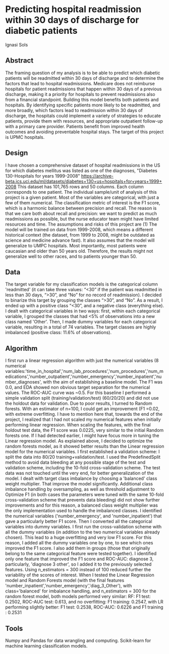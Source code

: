 # Predicting hospital readmission within 30 days of discharge for diabetic patients

Ignasi Sols

## **Abstract**

The framing question of my analysis is to be able to predict which diabetic patients will be readmitted within 30 days of discharge and to determine the factors that lead to hospital readmissions.  Medicare does not reimburse hospitals for patient readmissions that happen within 30 days of a previous discharge, making it a priority for hospitals to prevent readmissions also from a financial standpoint. Building this model benefits both patients and hospitals. By identifying specific patients more likely to be readmitted, and more broadly, which factors lead to readmission within 30 days of discharge, the hospitals could implement a variety of strategies to educate patients, provide them with resources, and appropriate outpatient follow-up with a primary care provider. Patients benefit from improved health outcomes and avoiding preventable hospital stays. The target of this project is UPMC hospitals.


## **Design**

I have chosen a comprehensive dataset of hospital readmissions in the US for which diabetes mellitus was listed as one of the diagnoses,  "Diabetes 130-Hospitals for years 1999-2008" https://archive-beta.ics.uci.edu/ml/datasets/diabetes+130+us+hospitals+for+years+1999+2008
  This dataset has 101,765 rows and 50 columns. Each column corresponds to one patient. The individual sample/unit of analysis of this project is a given patient. Most of the variables are categorical, with just a few of them numerical. The classification metric of interest is the F1 score, which is a harmonic balance between precision and recall. The reason is that we care both about recall and precision: we want to predict as much readmissions as possible, but the nurse educator team might have limited resources and time. The assumptions and risks of this project are (1) The model will be trained on data from 1999-2008, which means a different historical context (the dataset, from 1999 to 2008, might be outdated as science and medicine advance fast). It also assumes that the model will generalize to UMPC hospitals. Most importantly, most patients were caucasian and older than 50 years old. Therefore, the results might not generalize well to other races, and to patients younger than 50.


## **Data**

 The target variable for my classification models is  the categorical column 'readmitted' (it can take three values: “<30” if the patient was readmitted in less than 30 days, “>30”, and “No” for no record of readmission). I decided to binarize this target by grouping the classes “>30”, and “No”. As a result, I ended up with a positive class “<30”, and a negative class (everything else).
I dealt with categorical variables in two ways: first, within each categorical variable, I grouped the classes that had <5% of observations into a new class named 'Other'. Then, I made dummy variables for each categorical variable, resulting in a total of 74 variables.
The target classes are highly imbalanced (positive class: 11.6% of observations).


## **Algorithm**

I first run a linear regression algorithm with just the numerical variables (8 numerical variables:'time_in_hospital','num_lab_procedures','num_procedures','num_medications','number_outpatient','number_emergency','number_inpatient','number_diagnoses', with the aim of establishing a baseline model. The F1 was 0.0, and EDA showed non obvious target separation for the numerical values. The ROC-AUC curve was ~0.5. For this baseline I performed a simple validation split (training/validation/test) (60/20/20) and did not use the holdout data for validation.
Due to poor results, I turned to Random forests. With an estimator of n=100, I could get an improvement (F1 =0.02, with extreme overfitting. I have to mention here that, towards the end of the project, I realized that I had not scaled my numerical features when initially performing linear regression. When scaling the features, with the final holdout test data, the F1 score was 0.0225, very similar to the initial Random forests one. If I had detected earlier, I might have focus more in tuning the Linear regression model.
As explained above, I decided to optimize the random forests model, as it showed better results than the Linear regression model for the numerical variables.
I first established a validation scheme: I split the data into 80/20 training+validation/test. I used the PredefinedSplit method to avoid data bleeding at any possible stage of the test and validation scheme, including the 10-fold cross-validation scheme.
The test data was not touched until the very end, for better generalization of the model.
I dealt with target class imbalance by choosing a 'balanced' class weight multiplier. That improve the model significantly. Additional class imbalance handling by oversampling, as well as threshold adjustment to Optimize F1 (in both cases the parameters were tuned with the same 10-fold cross-validation scheme that prevents data bleeding) did not show further improvements and for this reason, a balanced class weight multiplier was the only implementation used to handle the imbalanced classes.
I identified the numerical variables ('number_emergency', and 'number_inpatient') that gave a particularly better F1 score. Then I converted all the categorical variables into dummy variables. I first run the cross-validation scheme with all the dummy variables (in addition to the two numerical variables already chosen). This lead to a huge overfitting and very low F1 score. For this reason, I added all the dummy variables one by one, to see which ones improved the F1 score. I also add them in groups (those that originally belong to the same categorical feature were tested together). I identified only one feature that improved the F1 score and ROC-AUC: diagnose 3, particularly, 'diagnose 3 other', so I added it to the previously selected features. Using n_estimators = 300 instead of 100 reduced further the variability of the scores of interest.
When I tested the Linear Regression model and Random Forests model (with the final features 'number_inpatient','number_emergency','diag_3_Other'), with class='balanced' for imbalance handling, and n_estimators = 300 for the random forest model, both models performed very similar:
RF: F1 test: 0.2502, ROC-AUC test: 0.613, and no overfitting: F1 training: 0.2547, with LR performing slightly better: F1 test: 0.2538, ROC-AUC: 0.6226 and F1 training : 0.2531


## **Tools**

Numpy and Pandas for data wrangling and computing.
Scikit-learn for machine learning classification models.
